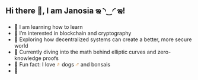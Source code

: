 ## Hi there 🫧, I am Janosia ఇ ◝‿◜ ఇ! 
- 🔭 I am learning how to learn
- 🌸 I’m interested in blockchain and cryptography
- 📓 Exploring how decentralized systems can create a better, more secure world
- 🌵 Currently diving into the math behind elliptic curves and zero-knowledge proofs
- 🐙 Fun fact: I love <img src="assets/dog.png" alt="Dog Icon" width="10px"> dogs <img src="assets/dog (1).png" alt="Dog2 Icon" width="10px"> and bonsais
- 🔮 

<!--
**Janosia/Janosia** is a ✨ _special_ ✨ repository because its `README.md` (this file) appears on your GitHub profile.

Here are some ideas to get you started:


- 🌱 I’m currently learning ...
- 👯 I’m looking to collaborate on ...
- 🤔 I’m looking for help with ...
- 💬 Ask me about ...
- 📫 How to reach me: ...
- 😄 Pronouns: ...
- ⚡ Fun fact: ...
-->
